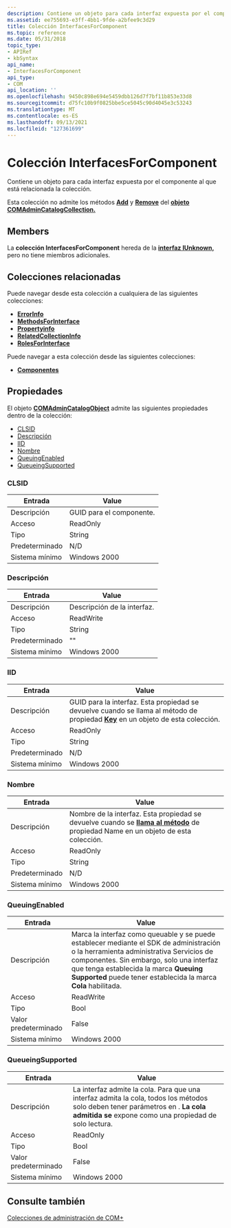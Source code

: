 ```yaml
---
description: Contiene un objeto para cada interfaz expuesta por el componente al que está relacionada la colección.
ms.assetid: ee755693-e3ff-4bb1-9fde-a2bfee9c3d29
title: Colección InterfacesForComponent
ms.topic: reference
ms.date: 05/31/2018
topic_type:
- APIRef
- kbSyntax
api_name:
- InterfacesForComponent
api_type:
- COM
api_location: ''
ms.openlocfilehash: 9450c898e694e5459dbb126d7f7bf11b853e33d8
ms.sourcegitcommit: d75fc10b9f0825bbe5ce5045c90d4045e3c53243
ms.translationtype: MT
ms.contentlocale: es-ES
ms.lasthandoff: 09/13/2021
ms.locfileid: "127361699"
---
```

# <a name="interfacesforcomponent-collection"></a>Colección InterfacesForComponent

Contiene un objeto para cada interfaz expuesta por el componente al que está relacionada la colección.

Esta colección no admite los métodos [**Add**](/windows/desktop/api/ComAdmin/nf-comadmin-icatalogcollection-add) y [**Remove**](/windows/desktop/api/ComAdmin/nf-comadmin-icatalogcollection-remove) del [**objeto COMAdminCatalogCollection.**](comadmincatalogcollection.md)

## <a name="members"></a>Members

La **colección InterfacesForComponent** hereda de la [**interfaz IUnknown,**](/windows/desktop/api/unknwn/nn-unknwn-iunknown) pero no tiene miembros adicionales.

## <a name="related-collections"></a>Colecciones relacionadas

Puede navegar desde esta colección a cualquiera de las siguientes colecciones:

-   [**ErrorInfo**](errorinfo.md)
-   [**MethodsForInterface**](methodsforinterface.md)
-   [**Propertyinfo**](propertyinfo.md)
-   [**RelatedCollectionInfo**](relatedcollectioninfo.md)
-   [**RolesForInterface**](rolesforinterface.md)

Puede navegar a esta colección desde las siguientes colecciones:

-   [**Componentes**](components.md)

## <a name="properties"></a>Propiedades

El objeto [**COMAdminCatalogObject**](comadmincatalogobject.md) admite las siguientes propiedades dentro de la colección:

-   [CLSID](#clsid)
-   [Descripción](#description)
-   [IID](#iid)
-   [Nombre](#name)
-   [QueuingEnabled](#queuingenabled)
-   [QueueingSupported](#queueingsupported)

### <a name="clsid"></a>CLSID



| Entrada | Value |
|----------------|---------------------------|
| Descripción    | GUID para el componente. |
| Acceso         | ReadOnly                  |
| Tipo           | String                    |
| Predeterminado        | N/D                       |
| Sistema mínimo | Windows 2000              |



 

### <a name="description"></a>Descripción



| Entrada | Value |
|----------------|----------------------------------|
| Descripción    | Descripción de la interfaz. |
| Acceso         | ReadWrite                        |
| Tipo           | String                           |
| Predeterminado        | ""                               |
| Sistema mínimo | Windows 2000                     |



 

### <a name="iid"></a>IID



| Entrada | Value |
|----------------|-----------------------------------------------------------------------------------------------------------------------------------------------------------|
| Descripción    | GUID para la interfaz. Esta propiedad se devuelve cuando se llama al método de propiedad [**Key**](/windows/desktop/api/ComAdmin/nf-comadmin-icatalogobject-get_key) en un objeto de esta colección. |
| Acceso         | ReadOnly                                                                                                                                                  |
| Tipo           | String                                                                                                                                                    |
| Predeterminado        | N/D                                                                                                                                                       |
| Sistema mínimo | Windows 2000                                                                                                                                              |



 

### <a name="name"></a>Nombre



| Entrada | Value |
|----------------|-------------------------------------------------------------------------------------------------------------------------------------------------------------|
| Descripción    | Nombre de la interfaz. Esta propiedad se devuelve cuando se [**llama al método**](/windows/desktop/api/ComAdmin/nf-comadmin-icatalogobject-get_name) de propiedad Name en un objeto de esta colección. |
| Acceso         | ReadOnly                                                                                                                                                    |
| Tipo           | String                                                                                                                                                      |
| Predeterminado        | N/D                                                                                                                                                         |
| Sistema mínimo | Windows 2000                                                                                                                                                |



 

### <a name="queuingenabled"></a>QueuingEnabled



| Entrada | Value |
|----------------|------------------------------------------------------------------------------------------------------------------------------------------------------------------------------------------------------------------------------------|
| Descripción    | Marca la interfaz como queuable y se puede establecer mediante el SDK de administración o la herramienta administrativa Servicios de componentes. Sin embargo, solo una interfaz que tenga establecida la marca **Queuing Supported** puede tener establecida la marca **Cola** habilitada. |
| Acceso         | ReadWrite                                                                                                                                                                                                                          |
| Tipo           | Bool                                                                                                                                                                                                                               |
| Valor predeterminado        | False                                                                                                                                                                                                                              |
| Sistema mínimo | Windows 2000                                                                                                                                                                                                                       |



 

### <a name="queueingsupported"></a>QueueingSupported



| Entrada | Value |
|----------------|------------------------------------------------------------------------------------------------------------------------------------------------------------------------|
| Descripción    | La interfaz admite la cola. Para que una interfaz admita la cola, todos los métodos solo deben tener parámetros en . **La cola admitida se** expone como una propiedad de solo lectura. |
| Acceso         | ReadOnly                                                                                                                                                               |
| Tipo           | Bool                                                                                                                                                                   |
| Valor predeterminado        | False                                                                                                                                                                  |
| Sistema mínimo | Windows 2000                                                                                                                                                           |



 

## <a name="see-also"></a>Consulte también

<dl> <dt>

[Colecciones de administración de COM+](com--administration-collections.md)
</dt> </dl>

 

 
